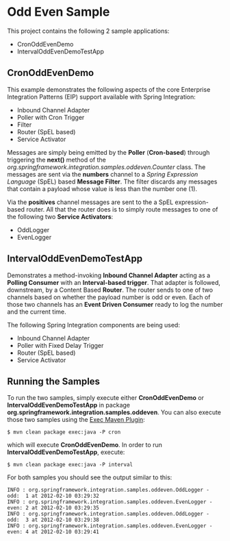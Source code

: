 Odd Even Sample
===============

This project contains the following 2 sample applications:

* CronOddEvenDemo
* IntervalOddEvenDemoTestApp

## CronOddEvenDemo

This example demonstrates the following aspects of the core Enterprise Integration Patterns (EIP) support available with Spring Integration:

* Inbound Channel Adapter
* Poller with Cron Trigger
* Filter
* Router (SpEL based)
* Service Activator

Messages are simply being emitted by the **Poller** (**Cron-based**) through triggering the **next()** method of the *org.springframework.integration.samples.oddeven.Counter* class. The messages are sent via the **numbers** channel to a *Spring Expression Language* (SpEL) based **Message Filter**. The filter discards any messages that contain a payload whose value is less than the number one (1).  

Via the **positives** channel messages are sent to the a SpEL expression-based router. All that the router does is to simply route messages to one of the following two  **Service Activators**:

* OddLogger
* EvenLogger 

## IntervalOddEvenDemoTestApp

Demonstrates a method-invoking **Inbound Channel Adapter** acting as a **Polling Consumer** with an **Interval-based trigger**. That adapter is followed, downstream, by a Content Based **Router**. The router sends to one of two channels based on whether the payload number is odd or even. Each of those two channels has an **Event Driven Consumer** ready to log the number and the current time.

The following Spring Integration components are being used: 

* Inbound Channel Adapter
* Poller with Fixed Delay Trigger
* Router (SpEL based)
* Service Activator

## Running the Samples

To run the two samples, simply execute either **CronOddEvenDemo** or **IntervalOddEvenDemoTestApp** in package **org.springframework.integration.samples.oddeven**. You can also execute those two samples using the [Exec Maven Plugin](http://mojo.codehaus.org/exec-maven-plugin/):

    $ mvn clean package exec:java -P cron

which will execute **CronOddEvenDemo**. In order to run **IntervalOddEvenDemoTestApp**, execute:

    $ mvn clean package exec:java -P interval

For both samples you should see the output similar to this:

	INFO : org.springframework.integration.samples.oddeven.OddLogger - odd:  1 at 2012-02-10 03:29:32
	INFO : org.springframework.integration.samples.oddeven.EvenLogger - even: 2 at 2012-02-10 03:29:35
	INFO : org.springframework.integration.samples.oddeven.OddLogger - odd:  3 at 2012-02-10 03:29:38
	INFO : org.springframework.integration.samples.oddeven.EvenLogger - even: 4 at 2012-02-10 03:29:41

